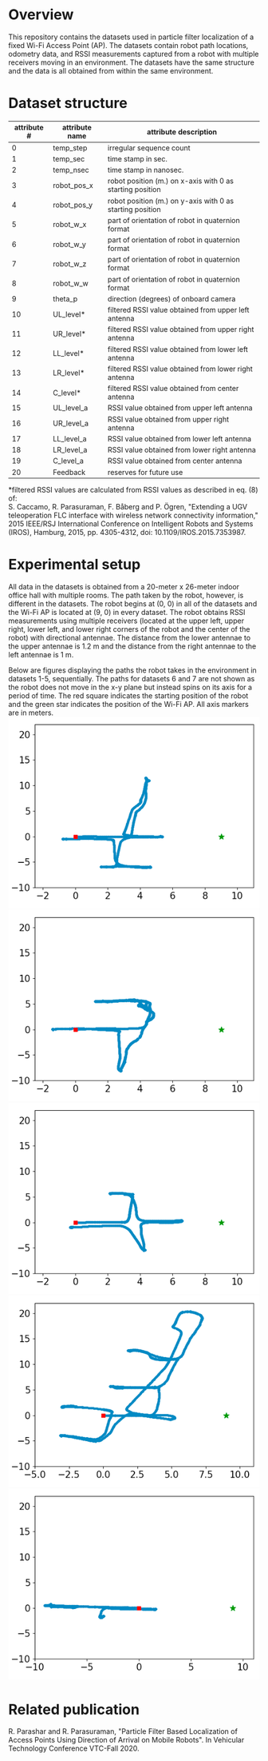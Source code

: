 # Overview
This repository contains the datasets used in particle filter localization of a fixed Wi-Fi Access Point (AP). The datasets contain robot path locations, odometry data, and RSSI measurements captured from a robot with multiple receivers moving in an environment. The datasets have the same structure and the data is all obtained from within the same environment.

# Dataset structure
| attribute #   | attribute name | attribute description                                     |
| ------------- | -------------  | --------------------------------------------------------- |
| 0             | temp_step      | irregular sequence count                                  |
| 1             | temp_sec       | time stamp in sec.                                        |
| 2             | temp_nsec      | time stamp in nanosec.                                    |
| 3             | robot_pos_x    | robot position (m.) on x-axis with 0 as starting position |
| 4             | robot_pos_y    | robot position (m.) on y-axis with 0 as starting position |
| 5             | robot_w_x      | part of orientation of robot in quaternion format         |
| 6             | robot_w_y      | part of orientation of robot in quaternion format         |
| 7             | robot_w_z      | part of orientation of robot in quaternion format         |
| 8             | robot_w_w      | part of orientation of robot in quaternion format         |
| 9             | theta_p        | direction (degrees) of onboard camera                     |
| 10            | UL_level*      | filtered RSSI value obtained from upper left antenna      |
| 11            | UR_level*      | filtered RSSI value obtained from upper right antenna     |
| 12            | LL_level*      | filtered RSSI value obtained from lower left antenna      |
| 13            | LR_level*      | filtered RSSI value obtained from lower right antenna     |
| 14            | C_level*       | filtered RSSI value obtained from center antenna          |
| 15            | UL_level_a     | RSSI value obtained from upper left antenna               |
| 16            | UR_level_a     | RSSI value obtained from upper right antenna              |
| 17            | LL_level_a     | RSSI value obtained from lower left antenna               |
| 18            | LR_level_a     | RSSI value obtained from lower right antenna              |
| 19            | C_level_a      | RSSI value obtained from center antenna                   |
| 20            | Feedback       | reserves for future use                                   |

*filtered RSSI values are calculated from RSSI values as described in eq. (8) of:  
S. Caccamo, R. Parasuraman, F. Båberg and P. Ögren, "Extending a UGV teleoperation FLC interface with wireless network connectivity information," 2015 IEEE/RSJ International Conference on Intelligent Robots and Systems (IROS), Hamburg, 2015, pp. 4305-4312, doi: 10.1109/IROS.2015.7353987.

# Experimental setup
All data in the datasets is obtained from a 20-meter x 26-meter indoor office hall with multiple rooms. The path taken by the robot, however, is different in the datasets. The robot begins at (0, 0) in all of the datasets and the Wi-Fi AP is located at (9, 0) in every dataset. The robot obtains RSSI measurements using multiple receivers (located at the upper left, upper right, lower left, and lower right corners of the robot and the center of the robot) with directional antennae. The distance from the lower antennae to the upper antennae is 1.2 m and the distance from the right antennae to the left antennae is 1 m.  
  
Below are figures displaying the paths the robot takes in the environment in datasets 1-5, sequentially. The paths for datasets 6 and 7 are not shown as the robot does not move in the x-y plane but instead spins on its axis for a period of time. The red square indicates the starting position of the robot and the green star indicates the position of the Wi-Fi AP. All axis markers are in meters.  
![dataset1 robot path](./robot_paths/dataset1.png)
![dataset2 robot path](./robot_paths/dataset2.png)
![dataset3 robot path](./robot_paths/dataset3.png)
![dataset4 robot path](./robot_paths/dataset4.png)
![dataset5 robot path](./robot_paths/dataset5.png)  

# Related publication
R. Parashar and R. Parasuraman, "Particle Filter Based Localization of Access Points Using Direction of Arrival on Mobile Robots". In Vehicular Technology Conference VTC-Fall 2020.
